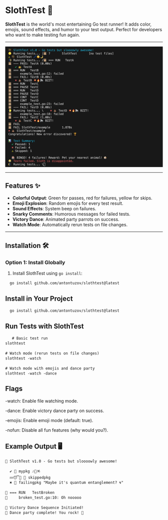 # SlothTest 🦥

**SlothTest** is the world's most entertaining Go test runner! It adds color, emojis, sound effects, and humor to your test output. Perfect for developers who want to make testing fun again.

---

![Example Output](example/example_output.png)

---

## Features ✨

- **Colorful Output**: Green for passes, red for failures, yellow for skips.
- **Emoji Explosion**: Random emojis for every test result.
- **Sound Effects**: System beep on failures.
- **Snarky Comments**: Humorous messages for failed tests.
- **Victory Dance**: Animated party parrots on success.
- **Watch Mode**: Automatically rerun tests on file changes.

---

## Installation 🛠️

### Option 1: Install Globally
1. Install SlothTest using `go install`:

 ```
   go install github.com/antontuzov/slothtest@latest

 ```

## Install in Your Project

 ```
   go install github.com/antontuzov/slothtest@latest

 ```
## Run Tests with SlothTest
```
   # Basic test run
slothtest

# Watch mode (rerun tests on file changes)
slothtest -watch

# Watch mode with emojis and dance party
slothtest -watch -dance

```


## Flags


-watch: Enable file watching mode.

-dance: Enable victory dance party on success.

-emojis: Enable emoji mode (default: true).

-nofun: Disable all fun features (why would you?).



## Example Output 🖥️

```
🦥 SlothTest v1.0 - Go tests but sloooowly awesome!

  ✔ 🍕 mypkg 🎶🌈🪅
  💤😴🌙 🦥 skippedpkg
  ✖ 💩 failingpkg "Maybe it's quantum entanglement? 🌀"

📜 === RUN   TestBroken
📜     broken_test.go:10: Oh nooooo

🎉 Victory Dance Sequence Initiated!
🦜 Dance party complete! You rock! 🤘

```




